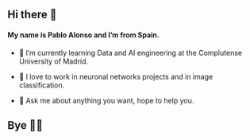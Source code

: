## Hi there 👋
#### My name is Pablo Alonso and I’m from Spain.

- 🌱 I’m currently learning Data and AI engineering at the Complutense University of Madrid.

- 🔭 I love to work in neuronal networks projects and in image classification.

- 💬 Ask me about anything you want, hope to help you.

## Bye 👋👋
<!--
**Pabalo10/Pabalo10** is a ✨ _special_ ✨ repository because its `README.md` (this file) appears on your GitHub profile.

Here are some ideas to get you started:

- 🔭 I’m currently working on ...
- 🌱 I’m currently learning ...
- 👯 I’m looking to collaborate on ...
- 🤔 I’m looking for help with ...
- 💬 Ask me about ...
- 📫 How to reach me: ...
- 😄 Pronouns: ...
- ⚡ Fun fact: ...
-->

